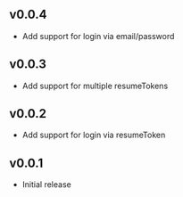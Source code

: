 ## v0.0.4
  
  * Add support for login via email/password

## v0.0.3
  
  * Add support for multiple resumeTokens

## v0.0.2
  
  * Add support for login via resumeToken

## v0.0.1
  
  * Initial release
